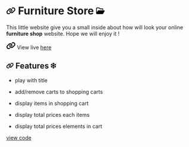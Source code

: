 # <img with="20px" height="20px" src="./link-solid.svg"/> Furniture Store <span></span> <img with="20px" height="20px" src="./folder-open-regular.svg"/>

This little website give you a small inside about how will look your online **furniture shop** website. Hope we will enjoy it !

<img with="20px" height="20px" src="./link-solid.svg"/> View live [here](https://beinrain06.github.io/To-Do-List/)

## <img with="16px" margin-right="0.15rem" height="16px" src="./link-solid.svg"/> Features <span > </span> <img with="16px"  position="relative" left="2rem" height="16px" src="./snowflake-regular.svg"/>

- play with title
  >
- add/remove carts to shopping carts
  >
- display items in shopping cart
  >
- display total prices each items
  >
- display total prices elements in cart

[view code](https://github.com/BeinRain06/furniture-store.git)
